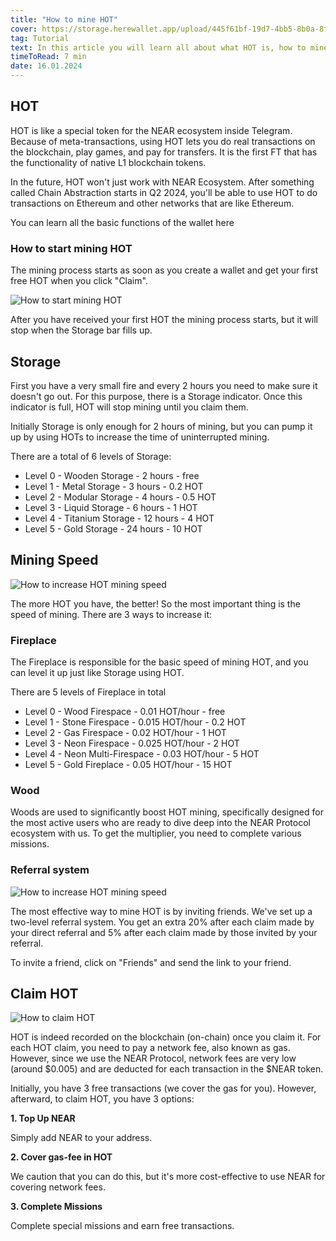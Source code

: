 ```yaml
---
title: "How to mine HOT"
cover: https://storage.herewallet.app/upload/445f61bf-19d7-4bb5-8b0a-8f4b2c2c64ed.png
tag: Tutorial
text: In this article you will learn all about what HOT is, how to mine it, how to increase the mining speed and what missions await you.
timeToRead: 7 min
date: 16.01.2024
---
```


## HOT

HOT is like a special token for the NEAR ecosystem inside Telegram. Because of meta-transactions, using HOT lets you do real transactions on the blockchain, play games, and pay for transfers. It is the first FT that has the functionality of native L1 blockchain tokens.

In the future, HOT won't just work with NEAR Ecosystem. After something called Chain Abstraction starts in Q2 2024, you'll be able to use HOT to do transactions on Ethereum and other networks that are like Ethereum.

You can learn all the basic functions of the wallet here

### How to start mining HOT

The mining process starts as soon as you create a wallet and get your first free HOT when you click "Claim".

![How to start mining HOT](https://storage.herewallet.app/upload/50122551-4cad-419a-a3f2-70aebc5ea5bf.png)

After you have received your first HOT the mining process starts, but it will stop when the Storage bar fills up.

## Storage

First you have a very small fire and every 2 hours you need to make sure it doesn't go out. For this purpose, there is a Storage indicator. Once this indicator is full, HOT will stop mining until you claim them.



Initially Storage is only enough for 2 hours of mining, but you can pump it up by using HOTs to increase the time of uninterrupted mining.

There are a total of 6 levels of Storage:

- Level 0 -  Wooden Storage - 2 hours - free
- Level 1 - Metal Storage - 3 hours - 0.2 HOT
- Level 2 - Modular Storage - 4 hours - 0.5 HOT
- Level 3 - Liquid Storage - 6 hours - 1 HOT
- Level 4 - Titanium Storage - 12 hours - 4 HOT
- Level 5 - Gold Storage - 24 hours - 10 HOT

## Mining Speed

![How to increase HOT mining speed](https://storage.herewallet.app/upload/c4134a24-b40a-4ef1-b6fc-1c5cb4e49fda.png)

The more HOT you have, the better!  So the most important thing is the speed of mining. There are 3 ways to increase it:

### Fireplace

The Fireplace is responsible for the basic speed of mining HOT, and you can level it up just like Storage using HOT.

There are 5 levels of Fireplace in total

- Level 0 -  Wood Firespace - 0.01 HOT/hour - free 
- Level 1 -  Stone Firespace - 0.015 HOT/hour - 0.2 HOT
- Level 2 -  Gas Firespace - 0.02 HOT/hour - 1 HOT
- Level 3 -  Neon Firespace - 0.025 HOT/hour - 2 HOT
- Level 4 -  Neon Multi-Firespace - 0.03 HOT/hour - 5 HOT
- Level 5 -  Gold Fireplace - 0.05 HOT/hour - 15 HOT

### Wood

Woods are used to significantly boost HOT mining, specifically designed for the most active users who are ready to dive deep into the NEAR Protocol ecosystem with us. To get the multiplier, you need to complete various missions.

### Referral system

![How to increase HOT mining speed](https://storage.herewallet.app/upload/5a3be264-c338-4f5e-a70e-6df1fdac8100.png)

The most effective way to mine HOT is by inviting friends. We've set up a two-level referral system. You get an extra 20% after each claim made by your direct referral and 5% after each claim made by those invited by your referral.

To invite a friend, click on "Friends" and send the link to your friend.

## Claim HOT

![How to claim HOT](https://storage.herewallet.app/upload/0ed39d13-03ea-4c22-bd03-0165113ba69c.png)

HOT is indeed recorded on the blockchain (on-chain) once you claim it. For each HOT claim, you need to pay a network fee, also known as gas. However, since we use the NEAR Protocol, network fees are very low (around $0.005) and are deducted for each transaction in the $NEAR token.

Initially, you have 3 free transactions (we cover the gas for you). However, afterward, to claim HOT, you have 3 options:

**1. Top Up NEAR**

Simply add NEAR to your address.

**2. Cover gas-fee in HOT**

We caution that you can do this, but it's more cost-effective to use NEAR for covering network fees.

**3. Complete Missions**

Complete special missions and earn free transactions.





